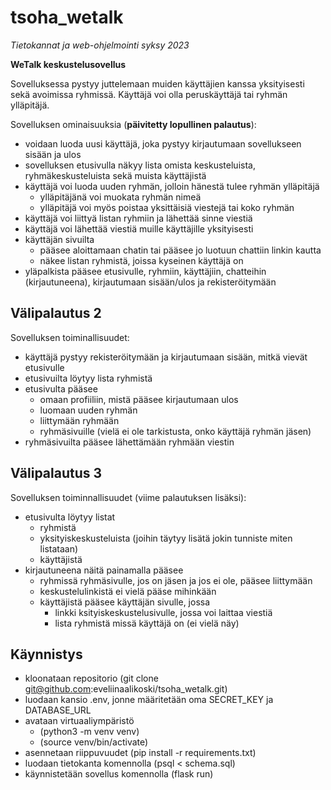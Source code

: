 # tsoha_wetalk

*Tietokannat ja web-ohjelmointi syksy 2023*

**WeTalk keskustelusovellus**

Sovelluksessa pystyy juttelemaan muiden käyttäjien kanssa yksityisesti sekä avoimissa ryhmissä. Käyttäjä voi olla peruskäyttäjä tai ryhmän ylläpitäjä.

Sovelluksen ominaisuuksia (**päivitetty lopullinen palautus**):

- voidaan luoda uusi käyttäjä, joka pystyy kirjautumaan sovellukseen sisään ja ulos
- sovelluksen etusivulla näkyy lista omista keskusteluista, ryhmäkeskusteluista sekä muista käyttäjistä
- käyttäjä voi luoda uuden ryhmän, jolloin hänestä tulee ryhmän ylläpitäjä
    - ylläpitäjänä voi muokata ryhmän nimeä
    - ylläpitäjä voi myös poistaa yksittäisiä viestejä tai koko ryhmän
- käyttäjä voi liittyä listan ryhmiin ja lähettää sinne viestiä
- käyttäjä voi lähettää viestiä muille käyttäjille yksityisesti
- käyttäjän sivuilta
    - pääsee aloittamaan chatin tai pääsee jo luotuun chattiin linkin kautta
    - näkee listan ryhmistä, joissa kyseinen käyttäjä on
- yläpalkista pääsee etusivulle, ryhmiin, käyttäjiin, chatteihin (kirjautuneena), kirjautumaan sisään/ulos ja rekisteröitymään

## Välipalautus 2

Sovelluksen toiminallisuudet:
- käyttäjä pystyy rekisteröitymään ja kirjautumaan sisään, mitkä vievät etusivulle
- etusivuilta löytyy lista ryhmistä
- etusivulta pääsee
    - omaan profiiliin, mistä pääsee kirjautumaan ulos
    - luomaan uuden ryhmän
    - liittymään ryhmään
    - ryhmäsivuille (vielä ei ole tarkistusta, onko käyttäjä ryhmän jäsen)
- ryhmäsivuilta pääsee lähettämään ryhmään viestin

## Välipalautus 3

Sovelluksen toiminnallisuudet (viime palautuksen lisäksi):
- etusivulta löytyy listat
    - ryhmistä
    - yksityiskeskusteluista (joihin täytyy lisätä jokin tunniste miten listataan)
    - käyttäjistä
- kirjautuneena näitä painamalla pääsee
    - ryhmissä ryhmäsivulle, jos on jäsen ja jos ei ole, pääsee liittymään
    - keskustelulinkistä ei vielä pääse mihinkään
    - käyttäjistä pääsee käyttäjän sivulle, jossa
        - linkki ksityiskeskustelusivulle, jossa voi laittaa viestiä
        - lista ryhmistä missä käyttäjä on (ei vielä näy)

## Käynnistys

- kloonataan repositorio (git clone git@github.com:eveliinaalikoski/tsoha_wetalk.git)
- luodaan kansio .env, jonne määritetään oma SECRET_KEY ja DATABASE_URL
- avataan virtuaaliympäristö
    - (python3 -m venv venv)
    - (source venv/bin/activate)
- asennetaan riippuvuudet (pip install -r requirements.txt)
- luodaan tietokanta komennolla (psql < schema.sql)
- käynnistetään sovellus komennolla (flask run)